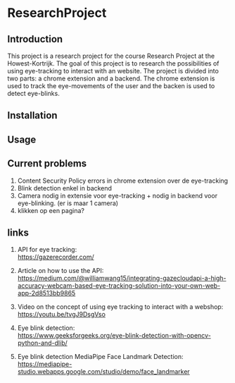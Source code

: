# ResearchProject

## Introduction
This project is a research project for the course Research Project at the Howest-Kortrijk. The goal of this project is to research the possibilities of using eye-tracking to interact with an website. The project is divided into two parts: a chrome extension and a backend. The chrome extension is used to track the eye-movements of the user and the backen is used to detect eye-blinks.

## Installation


## Usage

## Current problems
1) Content Security Policy errors in chrome extension over de eye-tracking
2) Blink detection enkel in backend
3) Camera nodig in extensie voor eye-tracking + nodig in backend voor eye-blinking. (er is maar 1 camera)
4) klikken op een pagina?


## links
1) API for eye tracking: <br>
https://gazerecorder.com/

2) Article on how to use the API:<br>
https://medium.com/@williamwang15/integrating-gazecloudapi-a-high-accuracy-webcam-based-eye-tracking-solution-into-your-own-web-app-2d8513bb9865

3) Video on the concept of using eye tracking to interact with a webshop:<br>
https://youtu.be/tvgJ9DsgVso

4) Eye blink detection:<br>
https://www.geeksforgeeks.org/eye-blink-detection-with-opencv-python-and-dlib/

5) Eye blink detection MediaPipe Face Landmark Detection:<br>
https://mediapipe-studio.webapps.google.com/studio/demo/face_landmarker